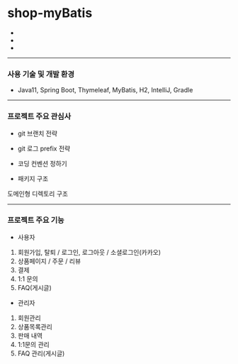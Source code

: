 # shop-myBatis

-
-
-
---
### 사용 기술 및 개발 환경
- Java11, Spring Boot, Thymeleaf, MyBatis, H2, IntelliJ, Gradle

---
<H3>프로젝트 주요 관심사</H3>

- git 브랜치 전략

- git 로그 prefix 전략

- 코딩 컨벤션 정하기

- 패키지 구조

도메인형 디렉토리 구조

---
### 프로젝트 주요 기능
- 사용자
1. 회원가입, 탈퇴 / 로그인, 로그아웃 / 소셜로그인(카카오)
2. 상품페이지 / 주문 / 리뷰
3. 결제   
4. 1:1 문의
5. FAQ(게시글)

- 관리자
1. 회원관리
2. 상품목록관리
3. 판매 내역
4. 1:1문의 관리
5. FAQ 관리(게시글)



